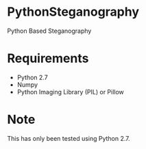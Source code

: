 # PythonSteganography
Python Based Steganography

# Requirements
* Python 2.7
* Numpy
* Python Imaging Library (PIL) or Pillow

# Note
This has only been tested using Python 2.7.
